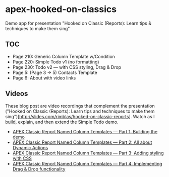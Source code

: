 # apex-hooked-on-classics
Demo app for presentation "Hooked on Classic (Reports): Learn tips &amp; techniques to make them sing"

## TOC
* Page 210: Generic Column Template w/Condition
* Page 220: Simple Todo v1 (no formatting)
* Page 230: Todo v2 &mdash; with CSS styling, Drag &amp; Drop
* Page 5: (Page 3 -> 5) Contacts Template
* Page 6: About with video links

## Videos

These blog post are video recordings that complement the presentation ("Hooked on Classic (Reports): Learn tips and techniques to make them sing")[http://slides.com/rimblas/hooked-on-classic-reports]. Watch as I build, explain, and then extend the Simple Todo demo.

<ul>
<li><a href="http://rimblas.com/blog/2016/06/apex-classic-report-named-column-templates/">APEX Classic Report Named Column Templates &mdash; Part 1: Building the demo</a>
</li>
<li><a href="http://rimblas.com/blog/2016/07/video-part-2-apex-classic-report-named-column-templates/">APEX Classic Report Named Column Templates &mdash; Part 2: All about Dynamic Actions</a>
</li>
<li><a href="http://rimblas.com/blog/2016/07/video-part-3-adding-styling-with-css/">APEX Classic Report Named Column Templates &mdash; Part 3: Adding styling with CSS</a></li>
<li><a href="http://rimblas.com/blog/2016/08/video-part-4-implementing-drag-drop-functionality/">APEX Classic Report Named Column Templates &mdash; Part 4: Implementing Drag &amp; Drop functionality</a></li>
</ul>
